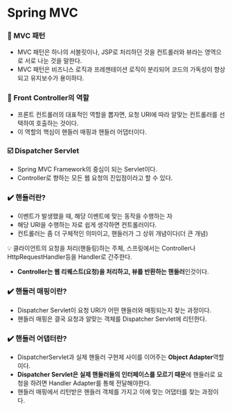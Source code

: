 # Spring MVC


### 📌 MVC 패턴

- MVC 패턴은 하나의 서블릿이나, JSP로 처리하던 것을 컨트롤러와 뷰라는 영역으로 서로 나눈 것을 말한다.
- MVC 패턴은 비즈니스 로직과 프레젠테이션 로직이 분리되어 코드의 가독성이 향상되고 유지보수가 용이하다.

### 📌 Front Controller의 역할

- 프론트 컨트롤러의 대표적인 역할을 뽑자면, 요청 URI에 따라 알맞는 컨트롤러를 선택하여 호출하는 것이다.
- 이 역할의 핵심이 핸들러 매핑과 핸들러 어댑터이다.

### ☑️ Dispatcher Servlet

- Spring MVC Framework의 중심이 되는 Servlet이다.
- Controller로 향하는 모든 웹 요청의 진입점이라고 할 수 있다.

### ✔️ 핸들러란?

- 이벤트가 발생했을 때, 해당 이벤트에 맞는 동작을 수행하는 자
- 해당 URI을 수행하는 자로 쉽게 생각하면 컨트롤러이다.
- 컨트롤러는 좀 더 구체적인 의미이고, 핸들러가 그 상위 개념이다(더 큰 개념)

<aside>
💡 클라이언트의 요청을 처리(핸들링)하는 주체, 스프링에서는 Controller나 HttpRequestHandler등을 Handler로 간주한다.

</aside>

- **Controller는 웹 리퀘스트(요청)을 처리하고, 뷰를 반환하는 핸들러**인것이다.

### ✔️ 핸들러 매핑이란?

- Dispatcher Servlet이 요청 URI가 어떤 핸들러와 매핑되는지 찾는 과정이다.
- 핸들러 매핑은 결국 요청과 알맞는 객체를 Dispatcher Servlet에 리턴한다.

### ✔️ 핸들러 어댑터란?

- DispatcherServlet과 실제 핸들러 구현체 사이를 이어주는 **Object Adapter**역할이다.
- **Dispatcher Servlet은 실제 핸들러들의 인터페이스를 모르기 때문**에 핸들러로 요청을 하려면 Handler Adapter를 통해 전달해야한다.
- 핸들러 매핑에서 리턴받은 핸들러 객체를 가지고 이에 맞는 어댑터를 찾는 과정이다.
